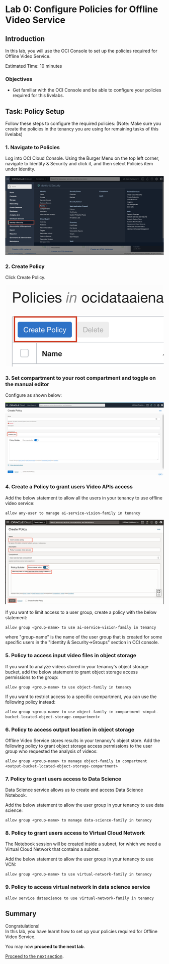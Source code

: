 # Lab 0: Configure Policies for Offline Video Service

## Introduction

In this lab, you will use the OCI Console to set up the policies required for Offline Video Service.

Estimated Time: 10 minutes


### Objectives

* Get familiar with the OCI Console and be able to configure your policies required for this livelabs.

## Task: Policy Setup
Follow these steps to configure the required policies:
 (Note: Make sure you create the policies in the tenancy you are using for remaining tasks of this livelabs)

### 1. Navigate to Policies
Log into OCI Cloud Console. Using the Burger Menu on the top left corner, navigate to Identity & Security and click it, and then select Policies item under Identity.

![](./images/policy1.png)

### 2. Create Policy

Click Create Policy.

![](./images/policy2.png)

### 3. Set compartment to your root compartment and toggle on the manual editor
    
Configure as shown below: 

![](./images/policy3.PNG)

### 4. Create a Policy to grant users Video APIs access

Add the below statement to allow all the users in your tenancy to use offline video service:
```
allow any-user to manage ai-service-vision-family in tenancy
```

![](./images/policy4.png) 

If you want to limit access to a user group, create a policy with the below statement:
```
allow group <group-name> to use ai-service-vision-family in tenancy
```
where "group-name" is the name of the user group that is created for some specific users in the "Identity & Security->Groups" section in OCI console.

### 5. Policy to access input video files in object storage

If you want to analyze videos stored in your tenancy's object storage bucket, add the below statement to grant object storage access permissions to the group:
```
allow group <group-name> to use object-family in tenancy
```
    
If you want to restrict access to a specific compartment, you can use the following policy instead: 
```
allow group <group-name> to use object-family in compartment <input-bucket-located-object-storage-compartment>
```

### 6. Policy to access output location in object storage

Offline Video Service stores results in your tenancy's object store. Add the following policy to grant object storage access permissions to the user group who requested the analysis of videos:

```
allow group <group-name> to manage object-family in compartment <output-bucket-located-object-storage-compartment>
```

### 7. Policy to grant users access to Data Science

Data Science service allows us to create and access Data Science Notebook.

Add the below statement to allow the user group in your tenancy to use data science:
```
allow group <group-name> to manage data-science-family in tenancy
```

### 8. Policy to grant users access to Virtual Cloud Network

The Notebook session will be created inside a subnet, for which we need a Virtual Cloud Network that contains a subnet.

Add the below statement to allow the user group in your tenancy to use VCN:
```
allow group <group-name> to use virtual-network-family in tenancy
```

### 9. Policy to access virtual network in data science service

```
allow service datascience to use virtual-network-family in tenancy
```

## **Summary**

Congratulations! </br>
In this lab, you have learnt how to set up your policies required for Offline Video Service.

You may now **proceed to the next lab**.

[Proceed to the next section](./lab-01-notebook-sdk.md).
